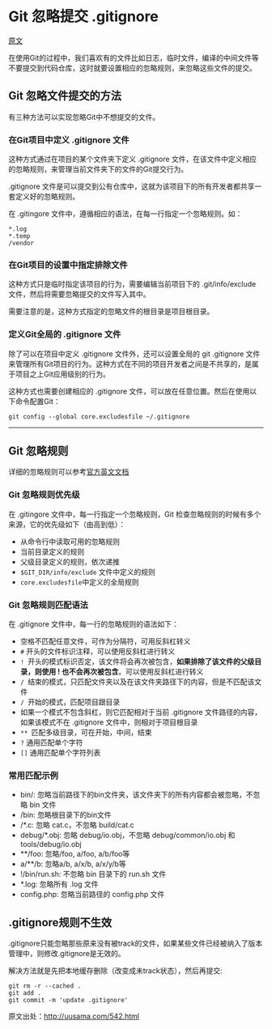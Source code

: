 # Git 忽略提交 .gitignore

[原文](https://www.cnblogs.com/youyoui/p/8337147.html)

在使用Git的过程中，我们喜欢有的文件比如日志，临时文件，编译的中间文件等不要提交到代码仓库，这时就要设置相应的忽略规则，来忽略这些文件的提交。



## Git 忽略文件提交的方法

有三种方法可以实现忽略Git中不想提交的文件。

### 在Git项目中定义 .gitignore 文件

这种方式通过在项目的某个文件夹下定义 .gitignore 文件，在该文件中定义相应的忽略规则，来管理当前文件夹下的文件的Git提交行为。

.gitignore 文件是可以提交到公有仓库中，这就为该项目下的所有开发者都共享一套定义好的忽略规则。

在 .gitingore 文件中，遵循相应的语法，在每一行指定一个忽略规则。如：

```
*.log
*.temp
/vendor
```

### 在Git项目的设置中指定排除文件

这种方式只是临时指定该项目的行为，需要编辑当前项目下的 .git/info/exclude 文件，然后将需要忽略提交的文件写入其中。

需要注意的是，这种方式指定的忽略文件的根目录是项目根目录。

### 定义Git全局的 .gitignore 文件

除了可以在项目中定义 .gitignore 文件外，还可以设置全局的 git .gitignore 文件来管理所有Git项目的行为。这种方式在不同的项目开发者之间是不共享的，是属于项目之上Git应用级别的行为。

这种方式也需要创建相应的 .gitignore 文件，可以放在任意位置。然后在使用以下命令配置Git：

```
git config --global core.excludesfile ~/.gitignore
```



---

## Git 忽略规则

详细的忽略规则可以参考[官方英文文档](https://git-scm.com/docs/gitignore)

### Git 忽略规则优先级

在 .gitingore 文件中，每一行指定一个忽略规则，Git 检查忽略规则的时候有多个来源，它的优先级如下（由高到低）：

* 从命令行中读取可用的忽略规则
* 当前目录定义的规则
* 父级目录定义的规则，依次递推
* `$GIT_DIR/info/exclude` 文件中定义的规则
* `core.excludesfile`中定义的全局规则

### Git 忽略规则匹配语法

在 .gitignore 文件中，每一行的忽略规则的语法如下：

* 空格不匹配任意文件，可作为分隔符，可用反斜杠转义
* `#` 开头的文件标识注释，可以使用反斜杠进行转义
* `! `开头的模式标识否定，该文件将会再次被包含，**如果排除了该文件的父级目录，则使用 ! 也不会再次被包含**。可以使用反斜杠进行转义
* `/ `结束的模式，只匹配文件夹以及在该文件夹路径下的内容，但是不匹配该文件
* `/ `开始的模式，匹配项目跟目录
* 如果一个模式不包含斜杠，则它匹配相对于当前 .gitignore 文件路径的内容，如果该模式不在 .gitignore 文件中，则相对于项目根目录
* `** `匹配多级目录，可在开始，中间，结束
* `?` 通用匹配单个字符
* `[]` 通用匹配单个字符列表

### 常用匹配示例

* bin/: 忽略当前路径下的bin文件夹，该文件夹下的所有内容都会被忽略，不忽略 bin 文件
* /bin: 忽略根目录下的bin文件
* /*.c: 忽略 cat.c，不忽略 build/cat.c
* debug/*.obj: 忽略 debug/io.obj，不忽略 debug/common/io.obj 和 tools/debug/io.obj
* **/foo: 忽略/foo, a/foo, a/b/foo等
* a/**/b: 忽略a/b, a/x/b, a/x/y/b等
* !/bin/run.sh: 不忽略 bin 目录下的 run.sh 文件
* *.log: 忽略所有 .log 文件
* config.php: 忽略当前路径的 config.php 文件



## .gitignore规则不生效

.gitignore只能忽略那些原来没有被track的文件，如果某些文件已经被纳入了版本管理中，则修改.gitignore是无效的。

解决方法就是先把本地缓存删除（改变成未track状态），然后再提交:

```
git rm -r --cached .
git add .
git commit -m 'update .gitignore'
```

原文出处：<http://uusama.com/542.html>